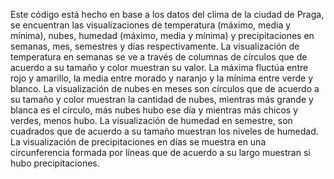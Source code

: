 Este código está hecho en base a los datos del clima de la ciudad de Praga, se encuentran las visualizaciones de temperatura (máximo, media y mínima), nubes, humedad (máximo, media y mínima) y precipitaciones en semanas, mes, semestres y días respectivamente. 
 La visualización de temperatura en semanas se ve a través de columnas de círculos que de acuerdo a su tamaño y color muestran su valor. La máxima fluctúa entre rojo y amarillo, la media entre morado y naranjo y la mínima entre verde y blanco. 
 La visualización de nubes en meses son círculos que de acuerdo a su tamaño y color muestran la cantidad de nubes, mientras más grande y blanca es el círculo, más nubes hubo ese día y mientras más chicos y verdes, menos hubo.
 La visualización de humedad en semestre, son cuadrados que de acuerdo a su tamaño muestran los niveles de humedad.
 La visualización de precipitaciones en días se muestra en una circunferencia formada por líneas que de acuerdo a su largo muestran si hubo precipitaciones.